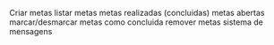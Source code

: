 Criar metas
listar metas
    metas realizadas (concluidas)
    metas abertas
marcar/desmarcar metas como concluida
remover metas
sistema de mensagens